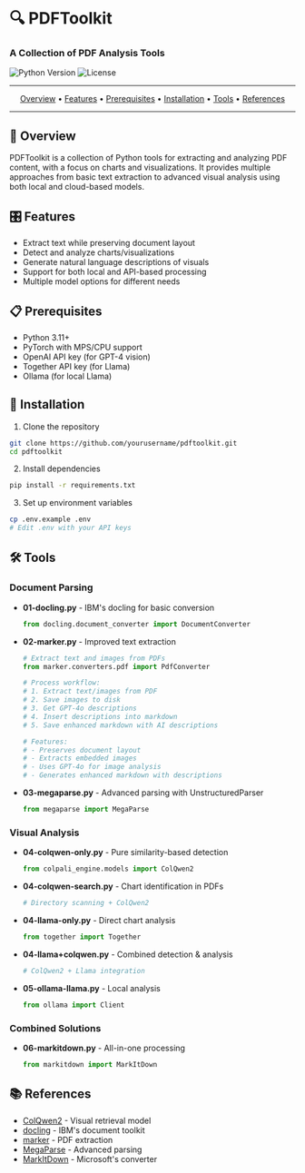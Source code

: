# 🔍 PDFToolkit

### A Collection of PDF Analysis Tools

<p>
<img alt="Python Version" src="https://img.shields.io/badge/python-3.11-blue.svg" />
<img alt="License" src="https://img.shields.io/badge/License-MIT-yellow.svg" />
</p>

-----

<p align="center">
 <a href="#-overview">Overview</a> •
 <a href="#-features">Features</a> •
 <a href="#-prerequisites">Prerequisites</a> •
 <a href="#-installation">Installation</a> •
 <a href="#-tools">Tools</a> •
 <a href="#-references">References</a>
</p>

-----

## 📖 Overview

PDFToolkit is a collection of Python tools for extracting and analyzing PDF content, with a focus on charts and visualizations. It provides multiple approaches from basic text extraction to advanced visual analysis using both local and cloud-based models.

## 🎛️ Features

- Extract text while preserving document layout
- Detect and analyze charts/visualizations
- Generate natural language descriptions of visuals
- Support for both local and API-based processing
- Multiple model options for different needs

## 📋 Prerequisites

- Python 3.11+
- PyTorch with MPS/CPU support
- OpenAI API key (for GPT-4 vision)
- Together API key (for Llama)
- Ollama (for local Llama)

## 🚀 Installation

1. Clone the repository
```bash
git clone https://github.com/yourusername/pdftoolkit.git
cd pdftoolkit
```

2. Install dependencies
```bash
pip install -r requirements.txt
```

3. Set up environment variables
```bash
cp .env.example .env
# Edit .env with your API keys
```

## 🛠️ Tools

### Document Parsing
- **01-docling.py** - IBM's docling for basic conversion
  ```python
  from docling.document_converter import DocumentConverter
  ```

- **02-marker.py** - Improved text extraction
  ```python
  # Extract text and images from PDFs
  from marker.converters.pdf import PdfConverter

  # Process workflow:
  # 1. Extract text/images from PDF
  # 2. Save images to disk
  # 3. Get GPT-4o descriptions
  # 4. Insert descriptions into markdown
  # 5. Save enhanced markdown with AI descriptions

  # Features:
  # - Preserves document layout
  # - Extracts embedded images
  # - Uses GPT-4o for image analysis
  # - Generates enhanced markdown with descriptions
  ```

- **03-megaparse.py** - Advanced parsing with UnstructuredParser
  ```python
  from megaparse import MegaParse
  ```

### Visual Analysis
- **04-colqwen-only.py** - Pure similarity-based detection
  ```python
  from colpali_engine.models import ColQwen2
  ```

- **04-colqwen-search.py** - Chart identification in PDFs
  ```python
  # Directory scanning + ColQwen2
  ```

- **04-llama-only.py** - Direct chart analysis
  ```python
  from together import Together
  ```

- **04-llama+colqwen.py** - Combined detection & analysis
  ```python
  # ColQwen2 + Llama integration
  ```

- **05-ollama-llama.py** - Local analysis
  ```python
  from ollama import Client
  ```

### Combined Solutions
- **06-markitdown.py** - All-in-one processing
  ```python
  from markitdown import MarkItDown
  ```

## 📚 References

- [ColQwen2](https://huggingface.co/vidore/colqwen2-v0.1) - Visual retrieval model
- [docling](https://github.com/DS4SD/docling) - IBM's document toolkit
- [marker](https://github.com/VikParuchuri/marker) - PDF extraction
- [MegaParse](https://github.com/QuivrHQ/MegaParse) - Advanced parsing
- [MarkItDown](https://github.com/microsoft/markitdown) - Microsoft's converter
